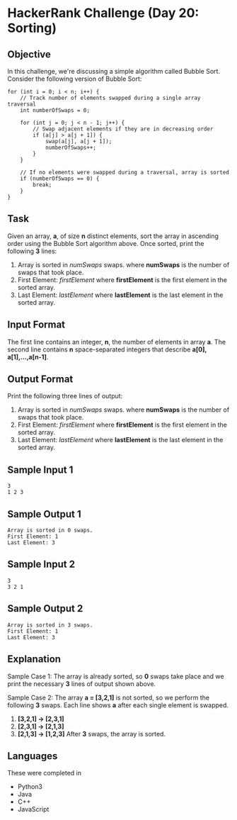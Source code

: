 # HackerRank Challenge (Day 20: Sorting)

## Objective
In this challenge, we're discussing a simple algorithm called Bubble Sort.
Consider the following version of Bubble Sort:
```
for (int i = 0; i < n; i++) {
    // Track number of elements swapped during a single array traversal
    int numberOfSwaps = 0;

    for (int j = 0; j < n - 1; j++) {
        // Swap adjacent elements if they are in decreasing order
        if (a[j] > a[j + 1]) {
            swap(a[j], a[j + 1]);
            numberOfSwaps++;
        }
    }

    // If no elements were swapped during a traversal, array is sorted
    if (numberOfSwaps == 0) {
        break;
    }
}
```

## Task
Given an array, **a**, of size **n** distinct elements, sort the array in ascending order using the Bubble Sort algorithm above. Once sorted, print the following **3** lines:

1.  Array is sorted in *numSwaps* swaps.
    where **numSwaps** is the number of swaps that took place.
2.  First Element: *firstElement*
    where **firstElement** is the first element in the sorted array.
3.  Last Element: *lastElement*
    where **lastElement** is the last element in the sorted array.

## Input Format
The first line contains an integer, **n**, the number of elements in array **a**.
The second line contains **n** space-separated integers that describe **a[0], a[1],...,a[n-1]**.

## Output Format
Print the following three lines of output:

1.  Array is sorted in *numSwaps* swaps.
    where **numSwaps** is the number of swaps that took place.
2.  First Element: *firstElement*
    where **firstElement** is the first element in the sorted array.
3.  Last Element: *lastElement*
    where **lastElement** is the last element in the sorted array.

## Sample Input 1
```
3
1 2 3
```

## Sample Output 1
```
Array is sorted in 0 swaps.
First Element: 1
Last Element: 3
```

## Sample Input 2
```
3
3 2 1
```

## Sample Output 2
```
Array is sorted in 3 swaps.
First Element: 1
Last Element: 3
```

## Explanation
Sample Case 1:
The array is already sorted, so **0** swaps take place and we print the necessary **3** lines of output shown above.

Sample Case 2:
The array **a = [3,2,1]** is not sorted, so we perform the following **3** swaps. Each line shows **a** after each single element is swapped.
1. **[3,2,1] -> [2,3,1]**
2. **[2,3,1] -> [2,1,3]**
3. **[2,1,3] -> [1,2,3]**
After **3** swaps, the array is sorted.

## Languages
These were completed in
- Python3
- Java
- C++
- JavaScript

